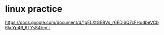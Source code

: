 # linux practice


https://docs.google.com/document/d/1gELXtGEBVs_r6EDl6Q7cFHodbeVCb6kcYp46_6TYsK4/edit
